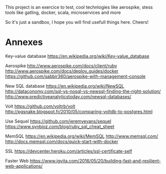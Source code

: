 This project is an exercice to test, cool technlogies like aerospike,
stess tools like gatling, docker, scala, microservices and more

So it's just a sandbox, I hope you will find usefull things here.
Cheers!

Annexes
=======

Key-value database
https://en.wikipedia.org/wiki/Key-value_database

Aerospike
http://www.aerospike.com/docs/client/ruby
http://www.aerospike.com/docs/deploy_guides/docker
https://github.com/sabbir360/aerospike-with-management-console

New SQL database
https://en.wikipedia.org/wiki/NewSQL
http://dataconomy.com/sql-vs-nosql-vs-newsql-finding-the-right-solution/
http://www.predictiveanalyticstoday.com/newsql-databases/

Volt
https://github.com/voltrb/volt
http://pgsnake.blogspot.fr/2010/05/comparing-voltdb-to-postgres.html

Use Sequel
https://github.com/jeremyevans/sequel
https://www.synbioz.com/blog/ruby_sql_cheat_sheet

MemSQL
https://en.wikipedia.org/wiki/MemSQL
http://www.memsql.com/
http://docs.memsql.com/docs/quick-start-with-docker

SSL
https://devcenter.heroku.com/articles/ssl-certificate-self

Faster Web
https://www.igvita.com/2016/05/20/building-fast-and-resilient-web-applications/

